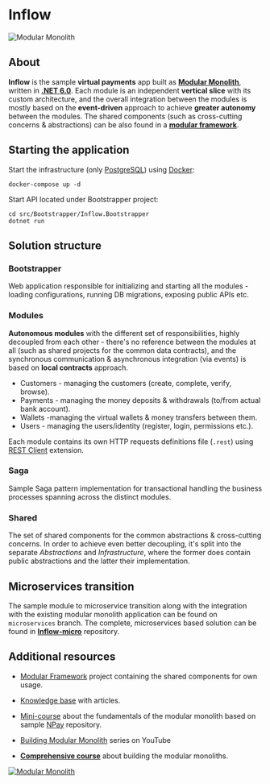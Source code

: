 # Inflow

![Modular Monolith](https://cdn.devmentors.io/courses/modular-monolith/modular-monolith-overview.png)


## About

**Inflow** is the sample **virtual payments** app built as **[Modular Monolith](https://modularmonolith.net)**, written in **[.NET 6.0](https://dotnet.microsoft.com/en-us/download/dotnet/6.0)**. Each module is an independent **vertical slice** with its custom architecture, and the overall integration between the modules is mostly based on the **event-driven** approach to achieve **greater autonomy** between the modules. The shared components (such as cross-cutting concerns & abstractions) can be also found in a **[modular framework](https://github.com/devmentors/modular-framework)**.

## Starting the application

Start the infrastructure (only [PostgreSQL](https://www.postgresql.org)) using [Docker](https://docs.docker.com/get-docker/):

```
docker-compose up -d
```

Start API located under Bootstrapper project:

```
cd src/Bootstrapper/Inflow.Bootstrapper
dotnet run
```

## Solution structure

### Bootstrapper

Web application responsible for initializing and starting all the modules - loading configurations, running DB migrations, exposing public APIs etc.

### Modules

**Autonomous modules** with the different set of responsibilities, highly decoupled from each other - there's no reference between the modules at all (such as shared projects for the common data contracts), and the synchronous communication & asynchronous integration (via events) is based on **local contracts** approach.

- Customers - managing the customers (create, complete, verify, browse).
- Payments - managing the money deposits & withdrawals (to/from actual bank account).
- Wallets -managing the virtual wallets & money transfers between them.
- Users - managing the users/identity (register, login, permissions etc.).

Each module contains its own HTTP requests definitions file (`.rest`) using [REST Client](https://marketplace.visualstudio.com/items?itemName=humao.rest-client) extension.

### Saga

Sample Saga pattern implementation for transactional handling the business processes spanning across the distinct modules.

### Shared

The set of shared components for the common abstractions & cross-cutting concerns. In order to achieve even better decoupling, it's split into the separate *Abstractions* and *Infrastructure*, where the former does contain public abstractions and the latter their implementation.

## Microservices transition

The sample module to microservice transition along with the integration with the existing modular monolith application can be found on `microservices` branch. The complete, microservices based solution can be found in **[Inflow-micro](https://github.com/devmentors/Inflow-micro)** repository.

## Additional resources

- [Modular Framework](https://github.com/devmentors/modular-framework) project containing the shared components for own usage.

- [Knowledge base](https://modular-monolith.knowledge.devmentors.io) with articles.

- [Mini-course](https://www.youtube.com/watch?v=MkdutzVB3pY) about the fundamentals of the modular monolith based on sample [NPay](https://github.com/devmentors/NPay) repository.

- [Building Modular Monolith](https://www.youtube.com/playlist?list=PLqqD43D6Mqz1QLbHRgQ-poMpBpJ4lYi42) series on YouTube

- **[Comprehensive course](https://devmentors.io/courses/modular-monolith)** about building the modular monoliths. 

[![Modular Monolith](https://cdn.devmentors.io/courses/modular-monolith/modular_monolith_course_trailer_thumbnail.webp)](https://www.youtube.com/watch?v=i9783r9jSpQ)